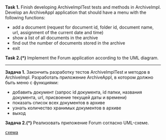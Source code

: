 **Task 1.**
Finish developing ArchiveImplTest tests and methods in ArchiveImpl.
Develop an ArchiveAppl application that should have a menu with the following functions:
- add a document (request for document id, folder id, document name, url, assignment of the current date and time)
- show a list of all documents in the archive
- find out the number of documents stored in the archive
- exit

**Task 2.(*)**
Implement the Forum application according to the UML diagram.

___________________________________________________


**Задача 1.**
Закончить разработку тестов ArchiveImplTest и методов в ArchiveImpl.
Разработать приложение ArchiveAppl, в котором должно быть меню с функциями:
- добавить документ (запрос id документа, id папки, названия документа, url, присвоение текущей даты и времени)
- показать список всех документов в архиве 
- узнать количество хранимых документов в архиве
- выход

**Задача 2.(*)**
Реализовать приложение Forum согласно UML-схеме.

[схема](https://github.com/ait-tr/cohort34.3/blob/main/basic_programming/lesson_41/code/forum.jpg)











